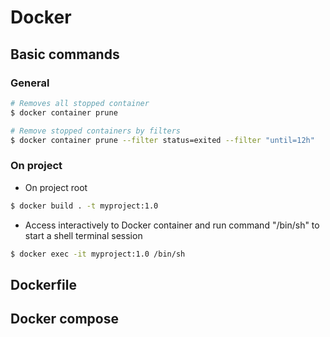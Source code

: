 # Docker

## Basic commands
### General
```sh
# Removes all stopped container
$ docker container prune

# Remove stopped containers by filters
$ docker container prune --filter status=exited --filter "until=12h"
```

### On project
- On project root
```sh
$ docker build . -t myproject:1.0
```

- Access interactively to Docker container and run command "/bin/sh" to start a shell terminal session
```sh
$ docker exec -it myproject:1.0 /bin/sh
```

## Dockerfile

## Docker compose
